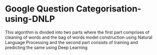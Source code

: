 # Google Question Categorisation-using-DNLP
This algorithm is divided into two parts where the first part comprises of cleaning of words and the bag of words model construction using Natural Language Processing and the second part consists of training and predicting the same using Deep Learning
